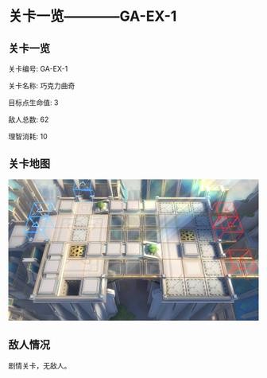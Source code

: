 # 关卡一览————GA-EX-1


## 关卡一览

关卡编号: GA-EX-1

关卡名称: 巧克力曲奇

目标点生命值: 3

敌人总数: 62

理智消耗: 10


## 关卡地图
![GA-EX-1](./oprMap/GA-EX-1.png)

## 敌人情况

剧情关卡，无敌人。

